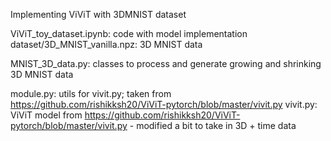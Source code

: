 Implementing ViViT with 3DMNIST dataset 

ViViT_toy_dataset.ipynb: code with model implementation 
dataset/3D_MNIST_vanilla.npz: 3D MNIST data

MNIST_3D_data.py: classes to process and generate growing and shrinking 3D MNIST data


module.py: utils for vivit.py; taken from https://github.com/rishikksh20/ViViT-pytorch/blob/master/vivit.py
vivit.py: ViViT model from https://github.com/rishikksh20/ViViT-pytorch/blob/master/vivit.py
    - modified a bit to take in 3D + time data
